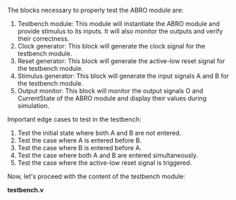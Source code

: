 The blocks necessary to properly test the ABRO module are:
1. Testbench module: This module will instantiate the ABRO module and provide stimulus to its inputs. It will also monitor the outputs and verify their correctness.
2. Clock generator: This block will generate the clock signal for the testbench module.
3. Reset generator: This block will generate the active-low reset signal for the testbench module.
4. Stimulus generator: This block will generate the input signals A and B for the testbench module.
5. Output monitor: This block will monitor the output signals O and CurrentState of the ABRO module and display their values during simulation.

Important edge cases to test in the testbench:
1. Test the initial state where both A and B are not entered.
2. Test the case where A is entered before B.
3. Test the case where B is entered before A.
4. Test the case where both A and B are entered simultaneously.
5. Test the case where the active-low reset signal is triggered.

Now, let's proceed with the content of the testbench module:

**testbench.v**

